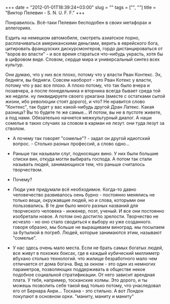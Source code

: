 +++
date = "2012-01-01T18:39:24+03:00"
slug = ""
tags = ["", ""]
title = "Виктор Пелевин - S. N. U. F. F."
+++

Понравилось. Всё-таки Пелевин бесподобен в своих метафорах и
аллегориях.

Ездить на немецком автомобиле, смотреть азиатское порно, расплачиваться
американскими деньгами, верить в еврейского бога, цитировать французских
дискурсмонгеров, гордо дистанцироваться от "воров во власти" - и все время
стараться что-нибудь украсть, хотя бы в цифровом виде. Словом, сердце мира и
универсальный синтез всех культур.

Они думаю, что у них все плохо, потому что у власти Рван Контекс.  Эх, бедняги,
вы бедняги. Совсем наоборот - это Рван Котекс у власти, потому что у вас все
плохо. А плохо потому, что так было вчера и позавчера, а после понедельника и
вторника всегда бывает среда той же недели. ну ликвидируете своего уркагана
(вместе с остатками сытой жизни, ибо революции стоят дорого), и что? Не нравится
слово "Контекс", так будет у вас какой-нибудь другой Дран Латекс. Какая разница?
Вы то будете те же самые... И потом, вы не в пустоте живете, а под нами.
Обязательно начнется межкультурный диалог. А наши сомелье в таких случаях за
словом в карман не лезут.  они туда лезут за стволом.

- А почему так говорят "сомелье"? - задал он другой идиотский вопрос. - Столько
разных профессий, а слово одно...

- Раньше так называли слуг, подносящих вино. У них были большие
списки вин, откуда могли выбирать господа. А потом так стали
называть людей, занимающихся тем, что раньше считалось творчеством.
- Почему?
- Люди уже придумали всё необходимое. Когда-то давно человечество развивалось
оень бурно - постоянно менялись не только вещи, окружавщие людей, но и слова,
которыми они пользовались. В те дни было много разных названий для творческого
человека - инженер, поэт, ученый. И все они постоянно изобретали новое. А потом
оно достигло зрелости. Творчество не исчезло - но оно стало сводиться к выбору
из уже созданного. говоря образно, мы больше не выращиваем виноград. мы посылаем
за бутылкой в погреб. Людей, которые занимаются этим, называют "сомелье".

- У нас здесь очень мало места. Если не брать самых богатых людей, все живут в
похожих боксах, где в каждый кубический миллиметр вбухано столько технологий.
что жилище безработного мало чем отличается от дома богача. Вид за окном - это
один из немногих параметров, позволяющих поддерживать в обществе некое подобное
социальной стратификации. От него зависит арендная плата. У тебя, например,
тосканские холмы. Это дорого, и ты можешь позволить себе такой вид только
потому, что унаследовал его от Бернара Анри...  Тоскана - это стильно. А вот
Лондон покупают в основном орки.  "маниту, маниту и маниту"
